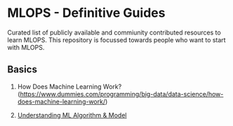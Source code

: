 # MLOPS - Definitive Guides
Curated list of publicly available and commiunity contributed resources to learn MLOPS. This repository is focussed towards people who want to start with MLOPS.

## Basics

1. How Does Machine Learning Work?(https://www.dummies.com/programming/big-data/data-science/how-does-machine-learning-work/)

1. <a href="https://machinelearningmastery.com/difference-between-algorithm-and-model-in-machine-learning/" target="_blank">Understanding ML Algorithm & Model</a>


